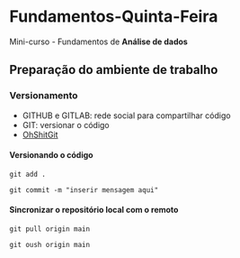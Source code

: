 # Fundamentos-Quinta-Feira

Mini-curso - Fundamentos de **Análise de dados**


## Preparação do ambiente de trabalho

### Versionamento

- GITHUB e GITLAB: rede social para compartilhar código
- GIT: versionar o código
- [OhShitGit](https://ohshitgit.com/pt_br/swears/)

#### Versionando o código

```
git add .
```

```
git commit -m "inserir mensagem aqui"
```

#### Sincronizar o repositório local com o remoto

```
git pull origin main
```

```
git oush origin main
```

  
